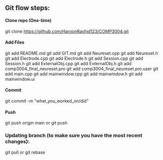## Git flow steps:

#### Clone repo (One-time)
git clone https://github.com/HaroonRashid123/COMP3004.git

#### Add Files
git add README.md
git add GIT.md
git add Neureset.cpp
git add Neureset.h
git add Electrode.cpp
git add Electrode.h
git add Session.cpp
git add Session.h
git add ExternalObj.cpp
git add ExternalObj.h
git add comp3004_final_neureset.pro
git add comp3004_final_neureset.pro.user
git add main.cpp
git add mainwindow.cpp
git add mainwindow.h
git add mainwindow.ui

#### Commit
git commit -m "what_you_worked_on/did"

#### Push
git push origin main
or
git push

### Updating branch (to make sure you have the most recent changes):
git pull
or
git rebase

